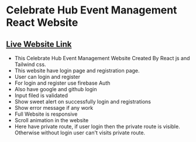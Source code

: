 # Celebrate Hub Event Management React Website

## [ Live Website Link](https://assignment-9-d5747.web.app)

- This Celebrate Hub Event Management Website Created By React js and Tailwind css.
- This website have login page and registration page.
- User can login and register
- For login and register use firebase Auth
- Also have google and github login
- Input filed is validated
- Show sweet alert on successfully login and registrations
- Show error message if any work
- Full Website is responsive
- Scroll animation in the website
- Here have private route, if user login then the private route is visible. Otherwise without login user can't visits private route.

